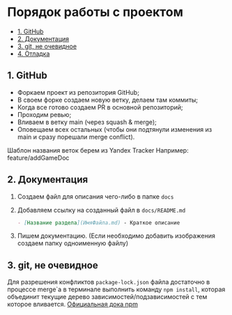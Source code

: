 # Порядок работы с проектом <!-- omit in toc -->

- [1. GitHub](#1-github)
- [2. Документация](#2-документация)
- [3. git, не очевидное](#3-git-не-очевидное)
- [4. Отладка](#4-отладка)

## 1. GitHub

- Форкаем проект из репозитория GitHub;
- В своем форке создаем новую ветку, делаем там коммиты;
- Когда все готово создаем PR в основной репозиторий;
- Проходим ревью;
- Вливаем в ветку main (через squash & merge);
- Оповещаем всех остальных (чтобы они подтянули изменения из main и сразу порешали merge conflict).

Шаблон названия веток берем из Yandex Tracker
Например: feature/addGameDoc

## 2. Документация

1. Создаем файл для описания чего-либо в папке `docs`
2. Добавляем ссылку на созданный файл в `docs/README.md`

   ```markdown
   - [Название раздела](ИмяФайла.md) - Краткое описание
   ```

3. Пишем документацию. (Если необходимо добавить изображения создаем папку одноименную файлу)

## 3. git, не очевидное

Для разрешения конфликтов `package-lock.json` файла достаточно в процессе merge\`а в терминале выполнить команду `npm install`, которая объединит текущие дерево зависимостей/подзависимостей с тем которое вливается. [Официальная дока npm](https://docs.npmjs.com/cli/v6/configuring-npm/package-locks#resolving-lockfile-conflicts)
